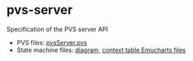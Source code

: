 # pvs-server
Specification of the PVS server API
- PVS files: [pvsServer.pvs](./pvsServer.pvs)
- State machine files: [diagram](./figures/pvsServerDiagram.png), [context table](./figures/pvsServerContext.png),[Emucharts files](./pvsServer.emdl)

